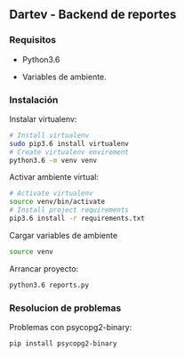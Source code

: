 ## Dartev - Backend de reportes

### Requisitos

- Python3.6

- Variables de ambiente.

### Instalación

Instalar virtualenv:


```bash
# Install virtualenv
sudo pip3.6 install virtualenv
# Create virtualenv enviroment
python3.6 -m venv venv
```

Activar ambiente virtual:

```bash
# Activate virtualenv
source venv/bin/activate
# Install project requirements
pip3.6 install -r requirements.txt
```

Cargar variables de ambiente

```bash
source venv
```

Arrancar proyecto:

```bash
python3.6 reports.py
```

### Resolucion de problemas

Problemas con psycopg2-binary:

```
pip install psycopg2-binary
```
